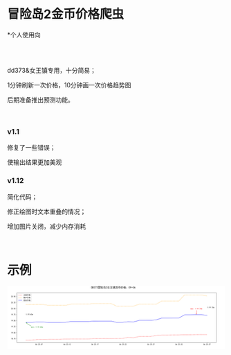 # 冒险岛2金币价格爬虫

*个人使用向

<br />
<br />

dd373&女王镇专用，十分简易；

1分钟刷新一次价格，10分钟画一次价格趋势图

后期准备推出预测功能。

<br />

### v1.1

修复了一些错误；

使输出结果更加美观

### v1.12

简化代码；

修正绘图时文本重叠的情况；

增加图片关闭，减少内存消耗

<br />

# 示例

![image](https://github.com/Lnan95/Crawler/raw/master/figure/0906.png)

